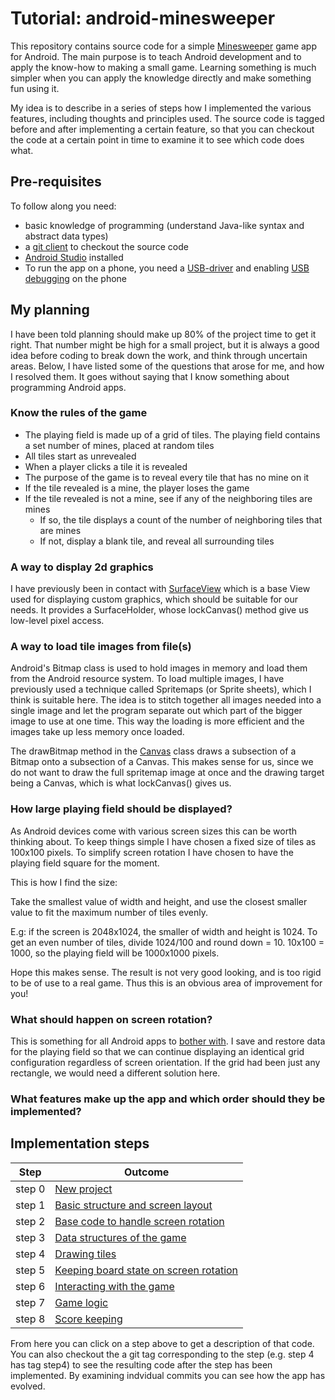 # Tutorial: android-minesweeper

This repository contains source code for a simple [Minesweeper](https://en.wikipedia.org/wiki/Microsoft_Minesweeper) game app for Android. The main purpose is to teach Android development and to apply the know-how to making a small game. Learning something is much simpler when you can apply the knowledge directly and make something fun using it.

My idea is to describe in a series of steps how I implemented the various features, including thoughts and principles used.
The source code is tagged before and after implementing a certain feature, so that you can checkout the code at a certain point in time to examine it to see which code does what. 


## Pre-requisites

To follow along you need:

* basic knowledge of programming (understand Java-like syntax and abstract data types)
* a [git client](https://www.sourcetreeapp.com/) to checkout the source code
* [Android Studio](https://developer.android.com/studio/index.html) installed
* To run the app on a phone, you need a [USB-driver](https://developer.android.com/studio/run/win-usb.html) and enabling [USB debugging](http://www.howtogeek.com/129728/how-to-access-the-developer-options-menu-and-enable-usb-debugging-on-android-4.2/) on the phone




## My planning

I have been told planning should make up 80% of the project time to get it right. That number might be high for a small project, but it is always a good idea before coding to break down the work, and think through uncertain areas. Below, I have listed some of the questions that arose for me, and how I resolved them. It goes without saying that I know something about programming Android apps.


### Know the rules of the game

* The playing field is made up of a grid of tiles. The playing field contains a set number of mines, placed at random tiles
* All tiles start as unrevealed
* When a player clicks a tile it is revealed
* The purpose of the game is to reveal every tile that has no mine on it
* If the tile revealed is a mine, the player loses the game
* If the tile revealed is not a mine, see if any of the neighboring tiles are mines
	* If so, the tile displays a count of the number of neighboring tiles that are mines
	* If not, display a blank tile, and reveal all surrounding tiles


### A way to display 2d graphics

I have previously been in contact with [SurfaceView](https://developer.android.com/reference/android/view/SurfaceView.html) which is a base View used for displaying custom graphics, which should be suitable for our needs. It provides a SurfaceHolder, whose lockCanvas() method give us low-level pixel access.


### A way to load tile images from file(s)

Android's Bitmap class is used to hold images in memory and load them from the Android resource system. To load multiple images, I have previously used a technique called Spritemaps (or Sprite sheets), which I think is suitable here. The idea is to stitch together all images needed into a single image and let the program separate out which part of the bigger image to use at one time. This way the loading is more efficient and the images take up less memory once loaded. 

The drawBitmap method in the [Canvas](https://developer.android.com/reference/android/graphics/Canvas.html) class draws a subsection of a Bitmap onto a subsection of a Canvas. This makes sense for us, since we do not want to draw the full spritemap image at once and the drawing target being a Canvas, which is what lockCanvas() gives us.


### How large playing field should be displayed?

As Android devices come with various screen sizes this can be worth thinking about. To keep things simple I have chosen a fixed size of tiles as 100x100 pixels. 
To simplify screen rotation I have chosen to have the playing field square for the moment. 

This is how I find the size:

Take the smallest value of width and height, and use the closest smaller value to fit the maximum number of tiles evenly.

E.g: if the screen is 2048x1024, the smaller of width and height is 1024. To get an even number of tiles, divide 1024/100 and round down = 10. 10x100 = 1000, so the playing field will be 1000x1000 pixels.

Hope this makes sense. The result is not very good looking, and is too rigid to be of use to a real game. Thus this is an obvious area of improvement for you!


### What should happen on screen rotation?

This is something for all Android apps to [bother with](https://developer.android.com/guide/topics/resources/runtime-changes.html). I save and restore data for the playing field so that we can continue displaying an identical grid configuration regardless of screen orientation. If the grid had been just any rectangle, we would need a different solution here. 


### What features make up the app and which order should they be implemented?

## Implementation steps

| Step   | Outcome
| ------ | ---------------------------------------
| step 0 | [New project](step0.md)
| step 1 | [Basic structure and screen layout](step1.md)
| step 2 | [Base code to handle screen rotation](step2.md)
| step 3 | [Data structures of the game](step3.md)
| step 4 | [Drawing tiles](step4.md)
| step 5 | [Keeping board state on screen rotation](step5.md)
| step 6 | [Interacting with the game](step6.md)
| step 7 | [Game logic](step7.md)
| step 8 | [Score keeping](step8.md)


From here you can click on a step above to get a description of that code. You can also checkout the a git tag corresponding to the step (e.g. step 4 has tag step4) to see the resulting code after the step has been implemented. By examining indvidual commits you can see how the app has evolved.



		